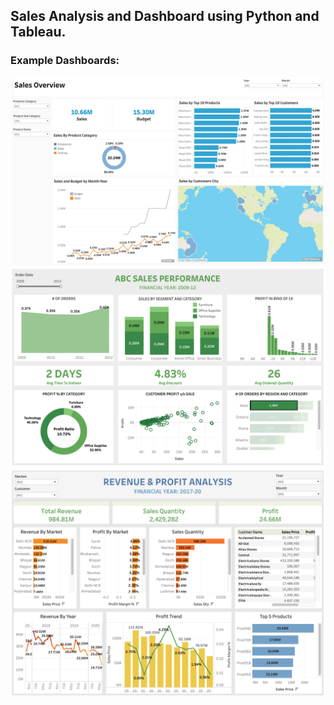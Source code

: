 ## Sales Analysis and Dashboard using Python and Tableau.

### Example Dashboards:

![Alt Text](./reports/tableau_dashboard_sales_.png)
![Alt Text](./reports/sales_KPI_green_fig2.png)
![Alt Text](./reports/revenue_and_profit_analysis_fig6.png)
